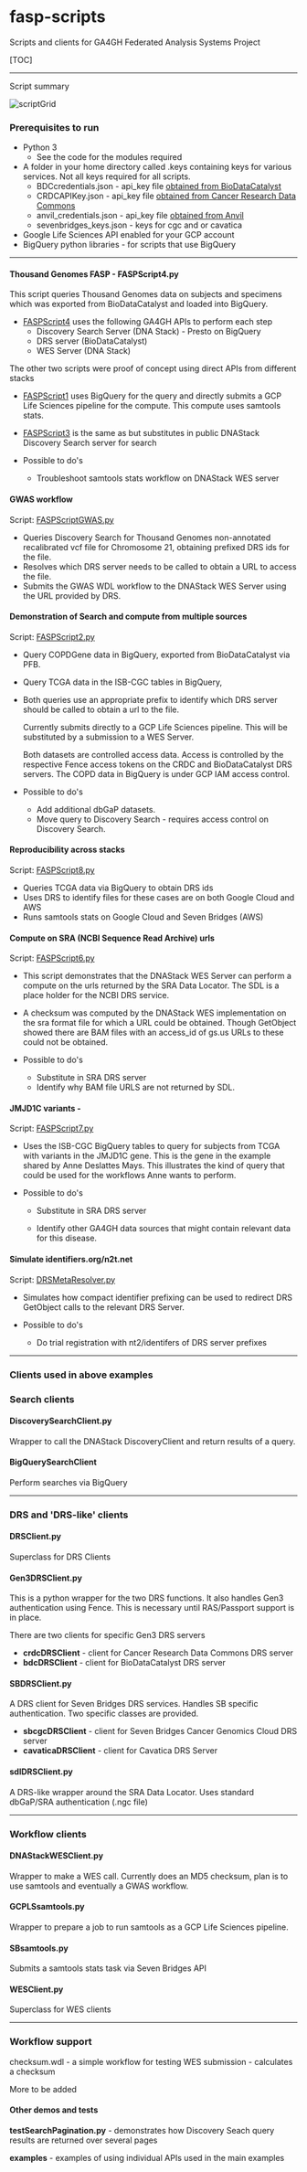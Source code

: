 # fasp-scripts
 Scripts and clients for GA4GH Federated Analysis Systems Project

[TOC]



------

Script summary

![scriptGrid](credits/images/scriptgrid.png)

### **Prerequisites to run**

- Python 3
  - See the code for the modules required
- A folder in your home directory called .keys containing keys for various services. Not all  keys required for all scripts.
  - BDCcredentials.json - api_key file [obtained from BioDataCatalyst](https://gen3.biodatacatalyst.nhlbi.nih.gov/identity)
  - CRDCAPIKey.json - api_key file [obtained from Cancer Research Data Commons](https://nci-crdc.datacommons.io/identity)
  - anvil_credentials.json - api_key file [obtained from Anvil](https://gen3.theanvil.io)
  - sevenbridges_keys.json - keys for cgc and or cavatica
- Google Life Sciences API enabled for your GCP account
- BigQuery python libraries - for scripts that use BigQuery

------

#### Thousand Genomes FASP - FASPScript4.py

This script queries Thousand Genomes data on subjects and specimens which was exported from BioDataCatalyst and loaded into BigQuery.

- [FASPScript4](https://github.com/ianfore/FASPclient/blob/master/FASPScript4.py) uses the following GA4GH APIs to perform each step
   - Discovery Search Server (DNA Stack) - Presto on BigQuery
   - DRS server (BioDataCatalyst)
   - WES Server (DNA Stack)

The other two scripts were proof of concept using direct APIs from different stacks
 - [FASPScript1](https://github.com/ianfore/FASPclient/blob/master/FASPScript1.py) uses BigQuery for the query and directly submits a GCP Life Sciences pipeline for the compute. This compute uses samtools stats.
 - [FASPScript3](https://github.com/ianfore/FASPclient/blob/master/FASPScript3.py) is the same as but substitutes in public DNAStack Discovery Search server for search

- Possible to do's

  - Troubleshoot samtools stats workflow on DNAStack WES server 

#### GWAS workflow 

Script: [FASPScriptGWAS.py](https://github.com/ianfore/FASPclient/blob/master/FASPScriptGWAS.py)


- Queries Discovery Search for Thousand Genomes non-annotated recalibrated vcf file for Chromosome 21, obtaining prefixed DRS ids for the file. 
- Resolves which DRS server needs to be called to obtain a URL to access the file.
- Submits the GWAS WDL workflow to the DNAStack WES Server using the URL provided by DRS.

#### Demonstration of Search and compute from multiple sources 

Script: [FASPScript2.py](https://github.com/ianfore/FASPclient/blob/master/FASPScript2.py)


- Query COPDGene data in BigQuery, exported from BioDataCatalyst via PFB.

- Query TCGA data in the ISB-CGC tables in BigQuery,

- Both queries use an appropriate prefix to identify which DRS server should be called to obtain a url to the file.

  Currently submits directly to a GCP Life Sciences pipeline. This will be substituted by a submission to a WES Server.

  Both datasets are controlled access data. Access is controlled by the respective Fence access tokens on the CRDC and BioDataCatalyst DRS servers. The COPD data in BigQuery is under GCP IAM access control.




- Possible to do's

  - Add additional dbGaP datasets.
  - Move query to Discovery Search - requires access control on Discovery Search.

#### Reproducibility across stacks 

Script: [FASPScript8.py](https://github.com/ianfore/FASPclient/blob/master/FASPScript8.py)


- Queries TCGA data via BigQuery to obtain DRS ids
- Uses DRS to identify files for these cases are on both Google Cloud and AWS
- Runs samtools stats on Google Cloud and Seven Bridges (AWS)

#### Compute on SRA (NCBI Sequence Read Archive) urls 

Script: [FASPScript6.py](https://github.com/ianfore/FASPclient/blob/master/FASPScript6.py)


- This script demonstrates that the DNAStack WES Server can perform a compute on the urls returned by the SRA Data Locator. The SDL is a place holder for the NCBI DRS service.
- A checksum was computed by the DNAStack WES implementation on the sra format file for which a URL could be obtained. Though GetObject showed there are BAM files with an access_id of gs.us URLs to these could not be obtained.
- Possible to do's

  - Substitute in SRA DRS server
  - Identify why BAM file URLS are not returned by SDL.

####  JMJD1C variants - 

Script: [FASPScript7.py](https://github.com/ianfore/FASPclient/blob/master/FASPScript7.py)


- Uses the ISB-CGC BigQuery tables to query for subjects from TCGA with variants in the JMJD1C gene.  This is the gene in the example shared by Anne Deslattes Mays. This illustrates the kind of query that could be used for the workflows Anne wants to perform.

- Possible to do's


    - Substitute in SRA DRS server
    
    - Identify other GA4GH data sources that might contain relevant data for this disease.





####  Simulate identifiers.org/n2t.net 

Script: [DRSMetaResolver.py](https://github.com/ianfore/FASPclient/blob/master/DRSMetaResolver.py)


- Simulates how compact identifier prefixing can be used to redirect DRS GetObject calls to the relevant DRS Server.
- Possible to do's

  - Do trial registration with nt2/identifers of DRS server prefixes

------

### **Clients used in above examples**

### **Search clients**

#### DiscoverySearchClient.py

Wrapper to call the DNAStack DiscoveryClient and return results of a query.

#### BigQuerySearchClient

Perform searches via BigQuery

------

### **DRS and 'DRS-like' clients**

#### DRSClient.py

Superclass for DRS Clients

#### **Gen3DRSClient.py**

This is a python wrapper for the two DRS functions. It also handles Gen3 authentication using Fence. This is necessary until RAS/Passport support is in place.

There are two clients for specific Gen3 DRS servers

- **crdcDRSClient** - client for Cancer Research Data Commons DRS server
- **bdcDRSClient** - client for BioDataCatalyst DRS server

#### SBDRSClient.py

A DRS client for Seven Bridges DRS services. Handles SB specific authentication. Two specific classes are provided.

- **sbcgcDRSClient** - client for Seven Bridges Cancer Genomics Cloud DRS server 
- **cavaticaDRSClient**  - client for Cavatica DRS Server

#### sdlDRSClient.py

A DRS-like wrapper around the SRA Data Locator. Uses standard dbGaP/SRA authentication (.ngc file)

------



### Workflow clients

#### DNAStackWESClient.py

Wrapper to make a WES call. Currently does an MD5 checksum, plan is to use samtools and eventually a GWAS workflow. 

#### **GCPLSsamtools.py**

Wrapper to prepare a job to run samtools as a GCP Life Sciences pipeline. 

#### SBsamtools.py

Submits a samtools stats task via Seven Bridges API

#### WESClient.py

Superclass for WES clients

------

### **Workflow support**

checksum.wdl - a simple workflow for testing WES submission - calculates a checksum

More to be added

#### Other demos and tests

**testSearchPagination.py** - demonstrates how Discovery Seach query results are returned over several pages

**examples** - examples of using individual APIs used in the main examples 



